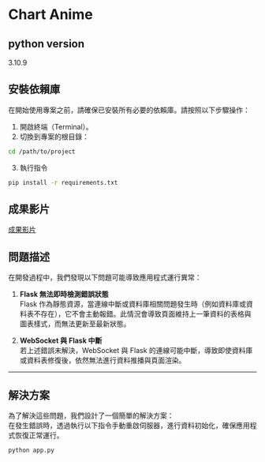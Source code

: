 # Chart Anime

## python version
3.10.9

## 安裝依賴庫

在開始使用專案之前，請確保已安裝所有必要的依賴庫。請按照以下步驟操作：

1. 開啟終端（Terminal）。
2. 切換到專案的根目錄：
 ```bash
 cd /path/to/project
 ```
3. 執行指令
 ```bash
 pip install -r requirements.txt
 ```
## 成果影片
[成果影片](https://youtu.be/xTqWd0vsFps)
   
## 問題描述

在開發過程中，我們發現以下問題可能導致應用程式運行異常：

1. **Flask 無法即時檢測錯誤狀態**  
   Flask 作為靜態資源，當連線中斷或資料庫相關問題發生時（例如資料庫或資料表不存在），它不會主動報錯。此情況會導致頁面維持上一筆資料的表格與圖表樣式，而無法更新至最新狀態。

2. **WebSocket 與 Flask 中斷**  
   若上述錯誤未解決，WebSocket 與 Flask 的連線可能中斷，導致即使資料庫或資料表修復後，依然無法進行資料推播與頁面渲染。

---

## 解決方案

為了解決這些問題，我們設計了一個簡單的解決方案：  
在發生錯誤時，透過執行以下指令手動重啟伺服器，進行資料初始化，確保應用程式恢復正常運行。

```bash
python app.py
```






